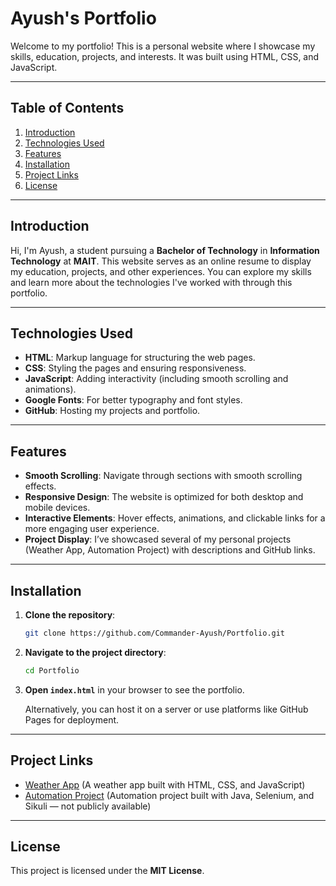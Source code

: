# Ayush's Portfolio

Welcome to my portfolio! This is a personal website where I showcase my skills, education, projects, and interests. It was built using HTML, CSS, and JavaScript.

---

## Table of Contents

1. [Introduction](#introduction)
2. [Technologies Used](#technologies-used)
3. [Features](#features)
4. [Installation](#installation)
5. [Project Links](#project-links)
6. [License](#license)

---

## Introduction

Hi, I'm Ayush, a student pursuing a **Bachelor of Technology** in **Information Technology** at **MAIT**. This website serves as an online resume to display my education, projects, and other experiences. You can explore my skills and learn more about the technologies I've worked with through this portfolio.

---

## Technologies Used

- **HTML**: Markup language for structuring the web pages.
- **CSS**: Styling the pages and ensuring responsiveness.
- **JavaScript**: Adding interactivity (including smooth scrolling and animations).
- **Google Fonts**: For better typography and font styles.
- **GitHub**: Hosting my projects and portfolio.

---

## Features

- **Smooth Scrolling**: Navigate through sections with smooth scrolling effects.
- **Responsive Design**: The website is optimized for both desktop and mobile devices.
- **Interactive Elements**: Hover effects, animations, and clickable links for a more engaging user experience.
- **Project Display**: I’ve showcased several of my personal projects (Weather App, Automation Project) with descriptions and GitHub links.

---

## Installation

1. **Clone the repository**:

    ```bash
    git clone https://github.com/Commander-Ayush/Portfolio.git
    ```

2. **Navigate to the project directory**:

    ```bash
    cd Portfolio
    ```

3. **Open `index.html`** in your browser to see the portfolio.

    Alternatively, you can host it on a server or use platforms like GitHub Pages for deployment.

---

## Project Links

- [Weather App](https://github.com/Commander-Ayush/Weather-Application) (A weather app built with HTML, CSS, and JavaScript)
- [Automation Project](#) (Automation project built with Java, Selenium, and Sikuli — not publicly available)

---

## License

This project is licensed under the **MIT License**.

